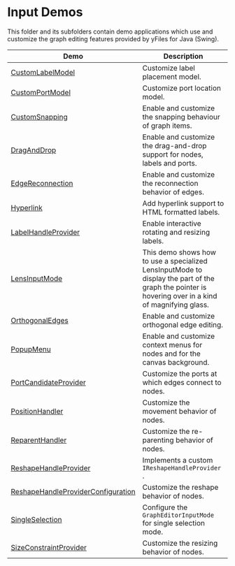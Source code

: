 
# Input Demos
  

 This folder and its subfolders contain demo applications which use and customize the graph editing features provided by yFiles for Java (Swing).   

| Demo | Description |
|------|-------------|
|[CustomLabelModel](../../src/input/customlabelmodel/)| Customize label placement model. |
|[CustomPortModel](../../src/input/customportmodel/)| Customize port location model. |
|[CustomSnapping](../../src/input/customsnapping/)| Enable and customize the snapping behaviour of graph items. |
|[DragAndDrop](../../src/input/draganddrop/)| Enable and customize the drag-and-drop support for nodes, labels and ports. |
|[EdgeReconnection](../../src/input/edgereconnection/)| Enable and customize the reconnection behavior of edges. |
|[Hyperlink](../../src/input/hyperlink/)| Add hyperlink support to HTML formatted labels. |
|[LabelHandleProvider](../../src/input/labelhandleprovider/)| Enable interactive rotating and resizing labels. |
|[LensInputMode](../../src/input/lensinputmode/)| This demo shows how to use a specialized LensInputMode to display the part of the graph the pointer is hovering over in a kind of magnifying glass. |
|[OrthogonalEdges](../../src/input/orthogonaledges/)| Enable and customize orthogonal edge editing. |
|[PopupMenu](../../src/input/popupmenu/)| Enable and customize context menus for nodes and for the canvas background. |
|[PortCandidateProvider](../../src/input/portcandidateprovider/)| Customize the ports at which edges connect to nodes. |
|[PositionHandler](../../src/input/positionhandler/)| Customize the movement behavior of nodes. |
|[ReparentHandler](../../src/input/reparenthandler/)| Customize the re-parenting behavior of nodes. |
|[ReshapeHandleProvider](../../src/input/reshapehandleprovider/)| Implements a custom `IReshapeHandleProvider` . |
|[ReshapeHandleProviderConfiguration](../../src/input/reshapehandleproviderconfiguration/)| Customize the reshape behavior of nodes. |
|[SingleSelection](../../src/input/singleselection/)| Configure the `GraphEditorInputMode` for single selection mode. |
|[SizeConstraintProvider](../../src/input/sizeconstraintprovider/)| Customize the resizing behavior of nodes. |
